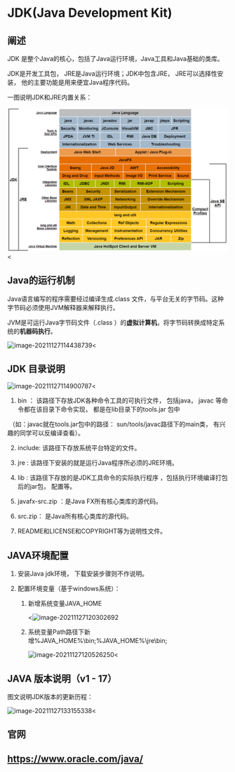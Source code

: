 # JDK(Java Development Kit)



## 阐述

JDK 是整个Java的核心，包括了Java运行环境，Java工具和Java基础的类库。

JDK是开发工具包， JRE是Java运行环境；JDK中包含JRE， JRE可以选择性安装， 他的主要功能是用来便宜Java程序代码。

一图说明JDK和JRE内置关系：

![1538359-20181116230026406-1027438630](https://raw.githubusercontent.com/preflight-2021/gitbook/master/java/jdk/resources/1538359-20181116230026406-1027438630.png)<



## Java的运行机制

Java语言编写的程序需要经过编译生成.class 文件，与平台无关的字节码。这种字节码必须使用JVM解释器来解释执行。

JVM是可运行Java字节码文件（.class ）的**虚拟计算机**，将字节码转换成特定系统的**机器码执行**。

![image-20211127114438739](C:\Users\Administrator\AppData\Roaming\Typora\typora-user-images\image-20211127114438739.png)<



## JDK 目录说明

![image-20211127114900787](C:\Users\Administrator\AppData\Roaming\Typora\typora-user-images\image-20211127114900787.png)<

1.  bin      ： 该路径下存放JDK各种命令工具的可执行文件， 包括java， javac 等命令都在该目录下命令实现， 都是在lib目录下的tools.jar 包中

   ​				（如：javac就在tools.jar包中的路径： sun/tools/javac路径下的main类， 有兴趣的同学可以反编译查看）。

2.  include:  该路径下存放系统平台特定的文件。

3.  jre        :  该路径下安装的就是运行Java程序所必须的JRE环境。

4.  lib        :  该路径下存放的是JDK工具命令的实际执行程序 ，包括执行环境编译打包后的jar包， 配置等。

5. javafx-src.zip ：是Java FX所有核心类库的源代码。

6. src.zip： 是Java所有核心类库的源代码。

7. README和LICENSE和COPYRIGHT等为说明性文件。

   

## JAVA环境配置

1. 安装Java jdk环境， 下载安装步骤则不作说明。

2. 配置环境变量（基于windows系统）：

   1. 新增系统变量JAVA_HOME

      <![image-20211127120302692](C:\Users\Administrator\AppData\Roaming\Typora\typora-user-images\image-20211127120302692.png)

   2. 系统变量Path路径下新增%JAVA_HOME%\bin;%JAVA_HOME%\jre\bin;

      ![image-20211127120526250](C:\Users\Administrator\AppData\Roaming\Typora\typora-user-images\image-20211127120526250.png)<





## JAVA 版本说明（v1 - 17）



图文说明JDK版本的更新历程：

![image-20211127133155338](C:\Users\Administrator\AppData\Roaming\Typora\typora-user-images\image-20211127133155338.png)<



## 官网

## https://www.oracle.com/java/



















